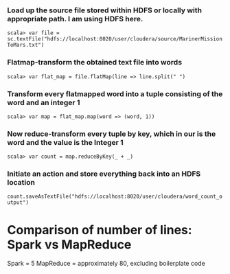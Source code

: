 ### Load up the source file stored within HDFS or locally with appropriate path. I am using HDFS here.
```scala> var file = sc.textFile("hdfs://localhost:8020/user/cloudera/source/MarinerMissionToMars.txt")```

### Flatmap-transform the obtained text file into words
```scala> var flat_map = file.flatMap(line => line.split(" ")```

### Transform every flatmapped word into a tuple consisting of the word and an integer 1
```scala> var map = flat_map.map(word => (word, 1))```

### Now reduce-transform every tuple by key, which in our is the word and the value is the Integer 1
```scala> var count = map.reduceByKey(_ + _)```

### Initiate an action and store everything back into an HDFS location
```count.saveAsTextFile("hdfs://localhost:8020/user/cloudera/word_count_output")```



# Comparison of number of lines: Spark vs MapReduce
Spark = 5
MapReduce = approximately 80, excluding boilerplate code

